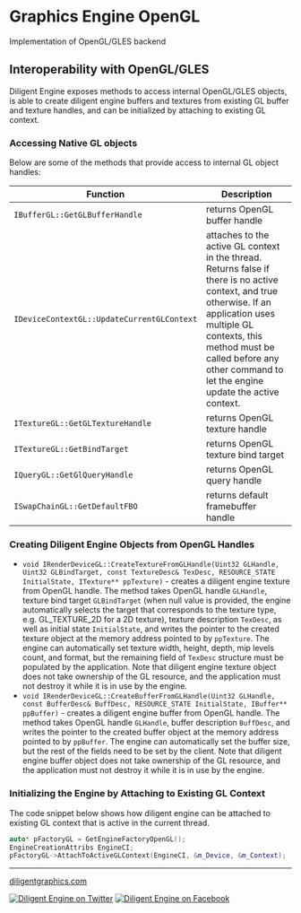 
# Graphics Engine OpenGL

Implementation of OpenGL/GLES backend

## Interoperability with OpenGL/GLES

Diligent Engine exposes methods to access internal OpenGL/GLES objects, is able to create diligent engine buffers
and textures from existing GL buffer and texture handles, and can be initialized by attaching to existing GL
context.

### Accessing Native GL objects

Below are some of the methods that provide access to internal GL object handles:

|                       Function             |                              Description                                                                      |
|--------------------------------------------|---------------------------------------------------------------------------------------------------------------|
| `IBufferGL::GetGLBufferHandle`             | returns OpenGL buffer handle                     |
| `IDeviceContextGL::UpdateCurrentGLContext` | attaches to the active GL context in the thread. Returns false if there is no active context, and true otherwise.  If an application uses multiple GL contexts, this method must be called before any other command to let the engine update the active context. |
| `ITextureGL::GetGLTextureHandle`           | returns OpenGL texture handle                    |
| `ITextureGL::GetBindTarget`                | returns OpenGL texture bind target               |
| `IQueryGL::GetGlQueryHandle`               | returns OpenGL query handle                      |
| `ISwapChainGL::GetDefaultFBO`              | returns default framebuffer handle               |


### Creating Diligent Engine Objects from OpenGL Handles

* `void IRenderDeviceGL::CreateTextureFromGLHandle(Uint32 GLHandle, Uint32 GLBindTarget, const TextureDesc& TexDesc, RESOURCE_STATE InitialState, ITexture** ppTexture)` -
    creates a diligent engine texture from OpenGL handle. The method takes OpenGL handle `GLHandle`, texture bind target `GLBindTarget`
    (when null value is provided, the engine automatically selects the target that corresponds to the texture type, e.g. GL_TEXTURE_2D
    for a 2D texture), texture description `TexDesc`, as well as initial state `InitialState`,
    and writes the pointer to the created texture object at the memory address pointed to by `ppTexture`. The engine can automatically
    set texture width, height, depth, mip levels count, and format, but the remaining field of `TexDesc` structure must be populated by
    the application. Note that diligent engine texture object does not take ownership of the GL resource, and the application must
    not destroy it while it is in use by the engine.
* `void IRenderDeviceGL::CreateBufferFromGLHandle(Uint32 GLHandle, const BufferDesc& BuffDesc, RESOURCE_STATE InitialState, IBuffer** ppBuffer)` -
    creates a diligent engine buffer from OpenGL handle. The method takes OpenGL handle `GLHandle`, buffer description `BuffDesc`,
    and writes the pointer to the created buffer object at the memory address pointed to by `ppBuffer`. The engine can automatically
    set the buffer size, but the rest of the fields need to be set by the client. Note that diligent engine buffer object does not
    take ownership of the GL resource, and the application must not destroy it while it is in use by the engine.

### Initializing the Engine by Attaching to Existing GL Context

The code snippet below shows how diligent engine can be attached to existing GL context that is active in the current thread.

```cpp
auto* pFactoryGL = GetEngineFactoryOpenGL();
EngineCreationAttribs EngineCI;
pFactoryGL->AttachToActiveGLContext(EngineCI, &m_Device, &m_Context);
```

-------------------

[diligentgraphics.com](http://diligentgraphics.com)

[![Diligent Engine on Twitter](https://github.com/DiligentGraphics/DiligentCore/blob/master/media/twitter.png)](https://twitter.com/diligentengine)
[![Diligent Engine on Facebook](https://github.com/DiligentGraphics/DiligentCore/blob/master/media/facebook.png)](https://www.facebook.com/DiligentGraphics/)
